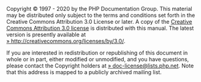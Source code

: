 Copyright © 1997 - 2020 by the PHP Documentation Group. This material
may be distributed only subject to the terms and conditions set forth in
the Creative Commons Attribution 3.0 License or later. A copy of the
<a href="/cc/license.html" class="link">Creative Commons Attribution 3.0 license</a>
is distributed with this manual. The latest version is presently
available at
<a href="http://creativecommons.org/licenses/by/3.0/" class="link external">» http://creativecommons.org/licenses/by/3.0/</a>.

If you are interested in redistribution or republishing of this document
in whole or in part, either modified or unmodified, and you have
questions, please contact the Copyright holders at
<a href="mailto:doc-license@lists.php.net" class="link external">» doc-license@lists.php.net</a>.
Note that this address is mapped to a publicly archived mailing list.

